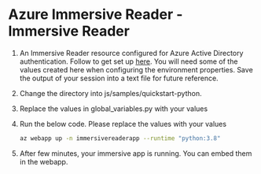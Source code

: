 # Azure Immersive Reader - Immersive Reader 

1. An Immersive Reader resource configured for Azure Active Directory authentication. Follow to get set up [here](./setup.pdf). You will need some of the values created here when configuring the environment properties. Save the output of your session into a text file for future reference.

2. Change the directory into js/samples/quickstart-python.

3. Replace the values in global_variables.py with your values

4. Run the below code. Please replace the values with your values

   ```bash
   az webapp up -n immersivereaderapp --runtime "python:3.8"
   ```

5. After few minutes,  your immersive app is running. You can embed them in the webapp.

